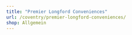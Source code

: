 ```yaml
---
title: "Premier Longford Conveniences"
url: /coventry/premier-longford-conveniences/
shop: Allgemein
---
```

